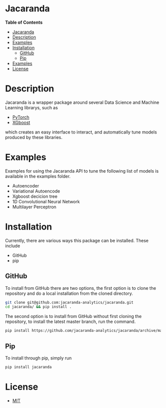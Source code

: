 Jacaranda 
========================

<!-- markdown-toc start - Don't edit this section. Run M-x markdown-toc-refresh-toc -->
**Table of Contents**

- [Jacaranda ](#jacaranda)
- [Description](#description)
- [Examples](#examples)
- [Installation](#installation)
    - [GitHub](#github)
    - [Pip](#pip)
- [Examples](#examples-1)
- [License](#license)

<!-- markdown-toc end -->


# Description 

Jacaranda is a wrapper package around several Data Science and Machine Learning
librarys,  such as 

- [PyTorch](https://pytorch.org)
- [XGboost](https://xgboost.readthedocs.io/en/stable/)

which creates an easy interface to interact, and automatically tune models produced 
by these libraries. 


# Examples 

Examples for using the Jacaranda API to tune the following list of models is available in the examples folder. 

- Autoencoder 
- Variational Autoencode 
- Xgboost decicion tree
- 1D Convolutional Neural Network 
- Multilayer Perceptron 


# Installation 

Currently, there are various ways this package can be installed. 
These include 

- GitHub 
- pip

## GitHub 

To install from GitHub there are two options, 
the first option is to clone the repository and do a local installation from the cloned directory. 

```sh
git clone git@github.com:jacaranda-analytics/jacaranda.git
cd jacaranda/ && pip install . 
```

The second option is to install from GitHub without first cloning the repository, 
to install the latest master branch, run the command. 

```sh
pip install https://github.com/jacaranda-analytics/jacaranda/archive/master.zip
```

## Pip 

To install through pip, simply run 

```python 
pip install jacaranda
```



# License 

- [MIT](LICENSE.md)
